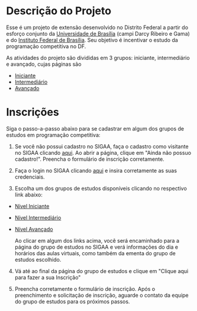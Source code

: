 # Descrição do Projeto

Esse é um projeto de extensão desenvolvido no Distrito Federal a partir do esforço conjunto da [Universidade de Brasília](http://www.unb.br/) (campi Darcy Ribeiro e Gama) e do [Instituto Federal de Brasília](https://www.ifb.edu.br/taguatinga). Seu objetivo é incentivar o estudo da programação competitiva no DF.

As atividades do projeto são divididas em 3 grupos: iniciante, intermediário e avançado, cujas páginas são

- [Iniciante](docs/iniciante/README.md)
- [Intermediário](docs/intermediario/README.md)
- [Avançado](docs/avancado/README.md)

# Inscrições

Siga o passo-a-passo abaixo para se cadastrar em algum dos grupos de estudos em programação competitiva:

1) Se você não possui cadastro no SIGAA, faça o cadastro como visitante no SIGAA clicando [aqui](https://sig.unb.br/sigaa/public/extensao/loginCursosEventosExtensao.jsf). Ao abrir a página, clique em "Ainda não possuo cadastro!". Preencha o formulário de inscrição corretamente.

2) Faça o login no SIGAA clicando [aqui](https://sig.unb.br/sigaa/public/extensao/loginCursosEventosExtensao.jsf) e insira corretamente as suas credenciais.

3) Escolha um dos grupos de estudos disponíveis clicando no respectivo link abaixo:

* [Nível Iniciante](https://sig.unb.br/sigaa/link/public/extensao/visualizacaoAcaoExtensao/1971)
* [Nível Intermediário](https://sig.unb.br/sigaa/link/public/extensao/visualizacaoAcaoExtensao/1957)
* [Nível Avançado](https://sig.unb.br/sigaa/link/public/extensao/visualizacaoAcaoExtensao/1960)

  Ao clicar em algum dos links acima, você será encaminhado para a página do grupo de estudos no SIGAA e verá informações do dia e horários das aulas virtuais, como também da ementa do grupo de estudos escolhido.

4) Vá até ao final da página do grupo de estudos e clique em "Clique aqui para fazer a sua Inscrição"

5) Preencha corretamente o formulário de inscrição. Após o preenchimento e solicitação de inscrição, aguarde o contato da equipe do grupo de estudos para os próximos passos.

